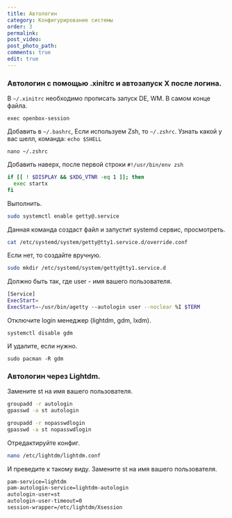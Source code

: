 ```yaml
---
title: Автологин
category: Конфигурирование системы
order: 3
permalink:
post_video: 
post_photo_path: 
comments: true
edit: true
---
```


### Автологин с помощью .xinitrc и автозапуск Х после логина.

В `~/.xinitrc` необходимо прописать запуск DE, WM. В самом конце файла.
```
exec openbox-session
```

Добавить в `~/.bashrc`, Если используем Zsh, то `~/.zshrc`. Узнать какой у вас шелл, команда: `echo $SHELL` 
```
nano ~/.zshrc
```

Добавить наверх, после первой строки `#!/usr/bin/env zsh`
```bash
if [[ ! $DISPLAY && $XDG_VTNR -eq 1 ]]; then
  exec startx
fi
```

Выполнить.
```bash
sudo systemctl enable getty@.service
```

Данная команда создаст файл и запустит systemd сервис, просмотреть.
```bash
cat /etc/systemd/system/getty@tty1.service.d/override.conf
```

Если нет, то создайте вручную.
```bash
sudo mkdir /etc/systemd/system/getty@tty1.service.d
```

Должно быть так, где user - имя вашего пользователя.
```bash
[Service]
ExecStart=
ExecStart=-/usr/bin/agetty --autologin user --noclear %I $TERM
```

Отключите login менеджер (lightdm, gdm, lxdm).
```
systemctl disable gdm
```

И удалите, если нужно.
```
sudo pacman -R gdm
```

### Автологин через Lightdm.

Замените st на имя вашего пользователя.

```bash
groupadd -r autologin
gpasswd -a st autologin

groupadd -r nopasswdlogin
gpasswd -a st nopasswdlogin
```

Отредактируйте конфиг.
```bash
nano /etc/lightdm/lightdm.conf
```

И преведите к такому виду. Замените st на имя вашего пользователя.
```bash
pam-service=lightdm
pam-autologin-service=lightdm-autologin
autologin-user=st
autologin-user-timeout=0
session-wrapper=/etc/lightdm/Xsession
```